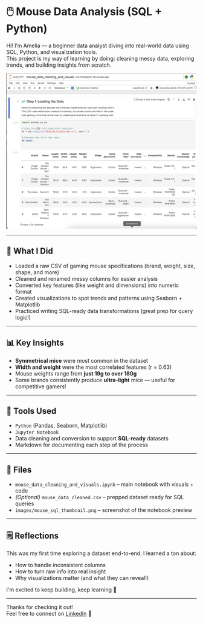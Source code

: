 # 🖱️ Mouse Data Analysis (SQL + Python)

Hi! I’m Amelia — a beginner data analyst diving into real-world data using SQL, Python, and visualization tools.  
This project is my way of learning by doing: cleaning messy data, exploring trends, and building insights from scratch.

![Notebook Preview - Mouse Data Analysis](mouse_sql_thumbnail.png)



---

## 🧠 What I Did

- Loaded a raw CSV of gaming mouse specifications (brand, weight, size, shape, and more)
- Cleaned and renamed messy columns for easier analysis
- Converted key features (like weight and dimensions) into numeric format
- Created visualizations to spot trends and patterns using Seaborn + Matplotlib
- Practiced writing SQL-ready data transformations (great prep for query logic!)

---

## 📊 Key Insights

- **Symmetrical mice** were most common in the dataset
- **Width and weight** were the most correlated features (r = 0.63)
- Mouse weights range from **just 19g to over 180g**
- Some brands consistently produce **ultra-light** mice — useful for competitive gamers!

---

## 🔧 Tools Used

- `Python` (Pandas, Seaborn, Matplotlib)
- `Jupyter Notebook`
- Data cleaning and conversion to support **SQL-ready** datasets
- Markdown for documenting each step of the process

---

## 📁 Files

- `mouse_data_cleaning_and_visuals.ipynb` – main notebook with visuals + code
- *(Optional)* `mouse_data_cleaned.csv` – prepped dataset ready for SQL queries
- `images/mouse_sql_thumbnail.png` – screenshot of the notebook preview

---

## 🗒️ Reflections

This was my first time exploring a dataset end-to-end. I learned a ton about:
- How to handle inconsistent columns
- How to turn raw info into real insight
- Why visualizations matter (and what they can reveal!)

I'm excited to keep building, keep learning 🚀

---

Thanks for checking it out!  
Feel free to connect on [LinkedIn](https://www.linkedin.com/in/amelia-mimi-b0103b337) 💬  

